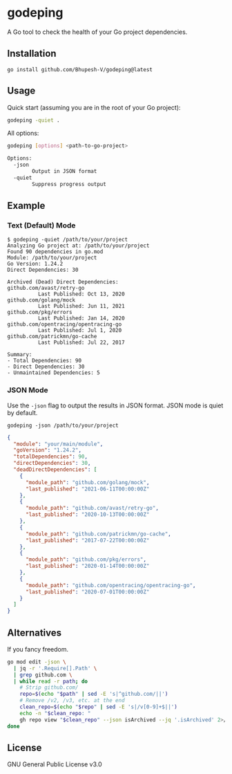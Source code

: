# godeping

A Go tool to check the health of your Go project dependencies.

## Installation

```
go install github.com/Bhupesh-V/godeping@latest
```

## Usage

Quick start (assuming you are in the root of your Go project):

```bash
godeping -quiet .
```

All options:

```bash
godeping [options] <path-to-go-project>

Options:
  -json
        Output in JSON format
  -quiet
        Suppress progress output
```

## Example

### Text (Default) Mode

```
$ godeping -quiet /path/to/your/project
Analyzing Go project at: /path/to/your/project
Found 90 dependencies in go.mod
Module: /path/to/your/project
Go Version: 1.24.2
Direct Dependencies: 30

Archived (Dead) Direct Dependencies:
github.com/avast/retry-go
          Last Published: Oct 13, 2020
github.com/golang/mock
          Last Published: Jun 11, 2021
github.com/pkg/errors
          Last Published: Jan 14, 2020
github.com/opentracing/opentracing-go
          Last Published: Jul 1, 2020
github.com/patrickmn/go-cache
          Last Published: Jul 22, 2017

Summary:
- Total Dependencies: 90
- Direct Dependencies: 30
- Unmaintained Dependencies: 5
```

### JSON Mode

Use the `-json` flag to output the results in JSON format. JSON mode is quiet by default.

```
godeping -json /path/to/your/project
```

```json
{
  "module": "your/main/module",
  "goVersion": "1.24.2",
  "totalDependencies": 90,
  "directDependencies": 30,
  "deadDirectDependencies": [
    {
      "module_path": "github.com/golang/mock",
      "last_published": "2021-06-11T00:00:00Z"
    },
    {
      "module_path": "github.com/avast/retry-go",
      "last_published": "2020-10-13T00:00:00Z"
    },
    {
      "module_path": "github.com/patrickmn/go-cache",
      "last_published": "2017-07-22T00:00:00Z"
    },
    {
      "module_path": "github.com/pkg/errors",
      "last_published": "2020-01-14T00:00:00Z"
    },
    {
      "module_path": "github.com/opentracing/opentracing-go",
      "last_published": "2020-07-01T00:00:00Z"
    }
  ]
}
```

## Alternatives

If you fancy freedom.

```bash
go mod edit -json \
  | jq -r '.Require[].Path' \
  | grep github.com \
  | while read -r path; do
    # Strip github.com/
    repo=$(echo "$path" | sed -E 's|^github.com/||')
    # Remove /v2, /v3, etc. at the end
    clean_repo=$(echo "$repo" | sed -E 's|/v[0-9]+$||')
    echo -n "$clean_repo: "
    gh repo view "$clean_repo" --json isArchived --jq '.isArchived' 2>/dev/null || echo "not found"
done
```

## License

GNU General Public License v3.0